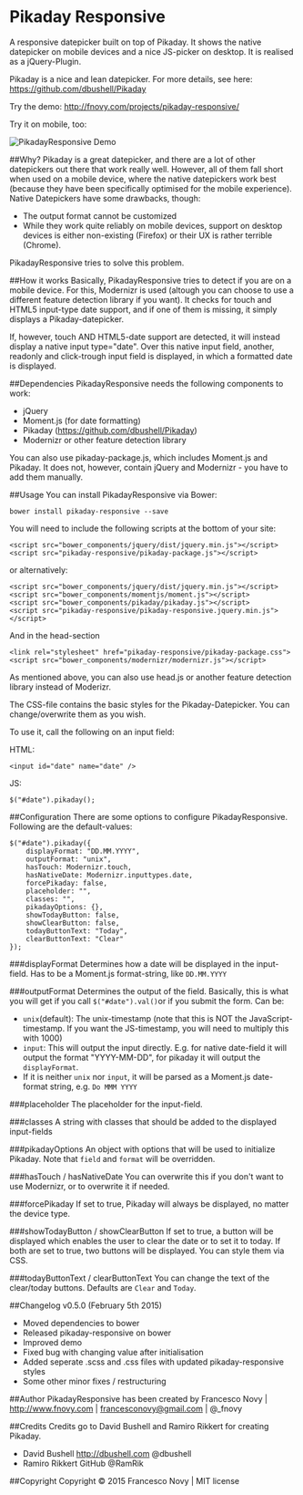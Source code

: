 Pikaday Responsive
=================

A responsive datepicker built on top of Pikaday. It shows the native datepicker on mobile devices and a nice JS-picker on desktop. It is realised as a jQuery-Plugin.

Pikaday is a nice and lean datepicker. For more details, see here: https://github.com/dbushell/Pikaday

Try the demo: http://fnovy.com/projects/pikaday-responsive/

Try it on mobile, too:

![PikadayResponsive Demo](https://api.qrserver.com/v1/create-qr-code/?data=http%3A%2F%2Ffnovy.com%2Fprojects%2Fpikaday-responsive%2F&size=220x220&margin=0)

##Why?
Pikaday is a great datepicker, and there are a lot of other datepickers out there that work really well. However, all of them fall short when used on a mobile device, where the native datepickers work best (because they have been specifically optimised for the mobile experience). Native Datepickers have some drawbacks, though:

* The output format cannot be customized
* While they work quite reliably on mobile devices, support on desktop devices is either non-existing (Firefox) or their UX is rather terrible (Chrome).

PikadayResponsive tries to solve this problem.

##How it works
Basically, PikadayResponsive tries to detect if you are on a mobile device. For this, Modernizr is used (altough you can choose to use a different feature detection library if you want). It checks for touch and HTML5 input-type date support, and if one of them is missing, it simply displays a Pikaday-datepicker.

If, however, touch AND HTML5-date support are detected, it will instead display a native input type="date". Over this native input field, another, readonly and click-trough input field is displayed, in which a formatted date is displayed.

##Dependencies
PikadayResponsive needs the following components to work:

* jQuery
* Moment.js (for date formatting)
* Pikaday (https://github.com/dbushell/Pikaday)
* Modernizr or other feature detection library

You can also use pikaday-package.js, which includes Moment.js and Pikaday. It does not, however, contain jQuery and Modernizr - you have to add them manually.

##Usage
You can install PikadayResponsive via Bower:

    bower install pikaday-responsive --save

You will need to include the following scripts at the bottom of your site:

    <script src="bower_components/jquery/dist/jquery.min.js"></script>
    <script src="pikaday-responsive/pikaday-package.js"></script>

or alternatively:

    <script src="bower_components/jquery/dist/jquery.min.js"></script>
    <script src="bower_components/momentjs/moment.js"></script>
    <script src="bower_components/pikaday/pikaday.js"></script>
    <script src="pikaday-responsive/pikaday-responsive.jquery.min.js"></script>


And in the head-section

    <link rel="stylesheet" href="pikaday-responsive/pikaday-package.css">
    <script src="bower_components/modernizr/modernizr.js"></script>

As mentioned above, you can also use head.js or another feature detection library instead of Moderizr.

The CSS-file contains the basic styles for the Pikaday-Datepicker. You can change/overwrite them as you wish.

To use it, call the following on an input field:

HTML:

    <input id="date" name="date" />

JS:

    $("#date").pikaday();

##Configuration
There are some options to configure PikadayResponsive. Following are the default-values:

    $("#date").pikaday({
        displayFormat: "DD.MM.YYYY",
        outputFormat: "unix",
        hasTouch: Modernizr.touch,
        hasNativeDate: Modernizr.inputtypes.date,
        forcePikaday: false,
        placeholder: "",
        classes: "",
        pikadayOptions: {},
        showTodayButton: false,
        showClearButton: false,
        todayButtonText: "Today",
        clearButtonText: "Clear"
    });

###displayFormat
Determines how a date will be displayed in the input-field. Has to be a Moment.js format-string, like ```DD.MM.YYYY```

###outputFormat
Determines the output of the field. Basically, this is what you will get if you call ```$("#date").val()```or if you submit the form. Can be:

* ```unix```(default): The unix-timestamp (note that this is NOT the JavaScript-timestamp. If you want the JS-timestamp, you will need to multiply this with 1000)
* ```input```: This will output the input directly. E.g. for native date-field it will output the format "YYYY-MM-DD", for pikaday it will output the ```displayFormat```.
* If it is neither ```unix``` nor ```input```, it will be parsed as a Moment.js date-format string, e.g. ```Do MMM YYYY```

###placeholder
The placeholder for the input-field.

###classes
A string with classes that should be added to the displayed input-fields

###pikadayOptions
An object with options that will be used to initialize Pikaday. Note that ```field``` and ```format``` will be overridden.

###hasTouch / hasNativeDate
You can overwrite this if you don't want to use Modernizr, or to overwrite it if needed. 

###forcePikaday
If set to true, Pikaday will always be displayed, no matter the device type.

###showTodayButton / showClearButton
If set to true, a button will be displayed which enables the user to clear the date or to set it to today.
If both are set to true, two buttons will be displayed. You can style them via CSS.

###todayButtonText / clearButtonText
You can change the text of the clear/today buttons. Defaults are ```Clear``` and ```Today```.

##Changelog
v0.5.0 (February 5th 2015)

* Moved dependencies to bower
* Released pikaday-responsive on bower
* Improved demo
* Fixed bug with changing value after initialisation
* Added seperate .scss and .css files with updated pikaday-responsive styles
* Some other minor fixes / restructuring

##Author
PikadayResponsive has been created by Francesco Novy | http://www.fnovy.com | francesconovy@gmail.com | @_fnovy

##Credits
Credits go to David Bushell and Ramiro Rikkert for creating Pikaday.

* David Bushell http://dbushell.com @dbushell
* Ramiro Rikkert GitHub @RamRik

##Copyright
Copyright © 2015 Francesco Novy | MIT license